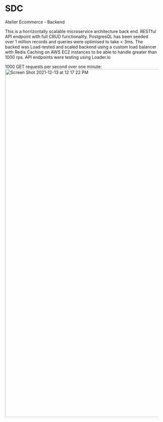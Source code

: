 # SDC
Atelier Ecommerce - Backend

This is a horrizontally scalable microservice architecture back end.
RESTful API endpoint with full CRUD functionality. 
PostgresQL has been seeded over 1 million records and queries were optimised to take < 3ms.
The backed was Load-tested and scaled backend using a custom load balancer with Redis Caching on AWS EC2 instances to be able to handle greater than 1000 rps.
API endpoints were testing using Loader.io

1000 GET requests per second over one minute:
<img width="1145" alt="Screen Shot 2021-12-13 at 12 17 22 PM" src="https://user-images.githubusercontent.com/75652493/145882202-be92010f-af81-48c2-9a91-71a8d0ffd1ae.png">

